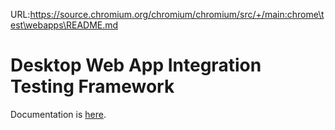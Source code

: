 URL:https://source.chromium.org/chromium/chromium/src/+/main:chrome\test\webapps\README.md
# Desktop Web App Integration Testing Framework

Documentation is [here](/docs/webapps/integration-testing-framework.md).
